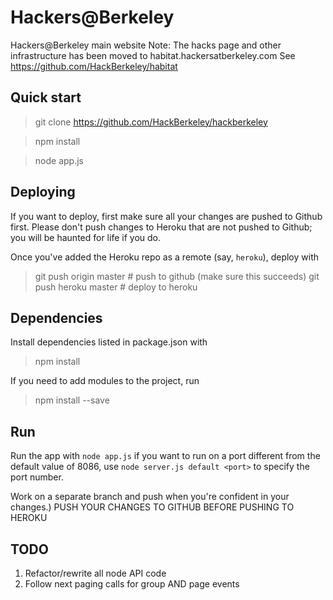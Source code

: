 Hackers@Berkeley
=======

Hackers@Berkeley main website
Note: The hacks page and other infrastructure has been moved to habitat.hackersatberkeley.com
See https://github.com/HackBerkeley/habitat

Quick start
-----------

> git clone https://github.com/HackBerkeley/hackberkeley

> npm install

> node app.js

Deploying
---------

If you want to deploy, first make sure all your changes are pushed to Github
first. Please don't push changes to Heroku that are not pushed to Github; you
will be haunted for life if you do.

Once you've added the Heroku repo as a remote (say, `heroku`), deploy with

> git push origin master # push to github (make sure this succeeds)
> git push heroku master # deploy to heroku

Dependencies
------------

Install dependencies listed in package.json with
> npm install

If you need to add modules to the project, run
> npm install <package> --save

Run
---

Run the app with `node app.js`
if you want to run on a port different from the default value of 8086, use `node server.js default <port>` to specify the port number.

Work on a separate branch and push when you're confident in your changes.)
PUSH YOUR CHANGES TO GITHUB BEFORE PUSHING TO HEROKU

TODO
----

1. Refactor/rewrite all node API code
2. Follow next paging calls for group AND page events
